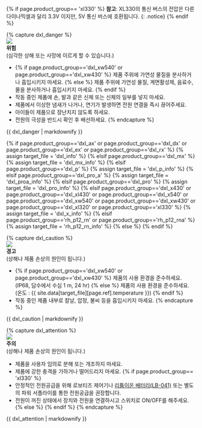 
{% if page.product_group== 'xl330' %}
**참고**: XL330의 통신 버스의 전압은 다른 다이나믹셀과 달리 3.3V 이지만, 5V 통신 버스에 호환됩니다.
{: .notice}
{% endif %}

{% capture dxl_danger %}  
![](/assets/images/icon_warning.png)  
**위험**  
(심각한 상해 또는 사망에 이르게 할 수 있습니다.)
- {% if page.product_group=='dxl_xw540' or page.product_group=='dxl_xw430' %} 제품 주위에 가연성 물질을 분사하거나 흡입시키지 마세요. {% else %} 제품 주위에 가연성 물질, 계면활성제, 음료수, 물을 분사하거나 흡입시키지 마세요. {% endif %}
- 작동 중인 제품에 손, 발과 같은 신체 또는 신체의 일부를 넣지 마세요.
- 제품에서 이상한 냄새가 나거나, 연기가 발생하면 전원 연결을 즉시 끊어주세요.
- 아이들이 제품으로 장난치지 않도록 하세요.
- 전원의 극성을 반드시 확인 후 배선하세요.
{% endcapture %}
<div class="notice--danger">{{ dxl_danger | markdownify }}</div>

{% if page.product_group=='dxl_ax' or page.product_group=='dxl_dx' or page.product_group=='dxl_ex' or page.product_group=='dxl_rx' %}
  {% assign target_file = 'dxl_info' %}
{% elsif page.product_group=='dxl_mx' %}
  {% assign target_file = 'dxl_mx_info' %}
{% elsif page.product_group=='dxl_p' %}
  {% assign target_file = 'dxl_p_info' %}
{% elsif page.product_group=='dxl_pro_a' %}
  {% assign target_file = 'dxl_proa_info' %}
{% elsif page.product_group=='dxl_pro' %}
  {% assign target_file = 'dxl_pro_info' %}
{% elsif page.product_group=='dxl_x430' or page.product_group=='dxl_xl430' or page.product_group=='dxl_x540' or page.product_group=='dxl_xw540' or page.product_group=='dxl_xw430' or page.product_group=='dxl_xl320' or page.product_group=='xl330' %}
  {% assign target_file = 'dxl_x_info' %}
{% elsif page.product_group=='rh_p12_rn' or page.product_group=='rh_p12_rna' %}
  {% assign target_file = 'rh_p12_rn_info' %}
{% else %}
{% endif %}

{% capture dxl_caution %}  
![](/assets/images/icon_warning.png)  
**경고**  
(상해나 제품 손상의 원인이 됩니다.)
- {% if page.product_group=='dxl_xw540' or page.product_group=='dxl_xw430' %} 제품의 사용 환경을 준수하세요. (IP68, 담수에서 수심 1 m, 24 hr) {% else %} 제품의 사용 환경을 준수하세요. (온도 : {{ site.data[target_file][page.ref].temperature }}) {% endif %}
- 작동 중인 제품 내부로 칼날, 압정, 불씨 등을 흡입시키지 마세요.
{% endcapture %}
<div class="notice--warning">{{ dxl_caution | markdownify }}</div>

{% capture dxl_attention %}  
![](/assets/images/icon_warning.png)  
**주의**  
(상해나 제품 손상의 원인이 됩니다.)
- 제품을 사용자 임의로 분해 또는 개조하지 마세요.
- 제품에 강한 충격을 가하거나 떨어드리지 마세요.
{% if page.product_group== 'xl330' %}
- 안정적인 전원공급을 위해 로보티즈 제어기나 [리튬이온 배터리(LB-041)](https://www.robotis.com/shop/item.php?it_id=903-0220-001) 또는 별도의 파워 서플라이를 통한 전원공급을 권장합니다.
- 전원이 꺼진 상태에서 장치와 전원을 연결하시고 스위치로 ON/OFF를 해주세요.
{% else %}
{% endif %}
{% endcapture %}
<div class="notice--warning">{{ dxl_attention | markdownify }}</div>
